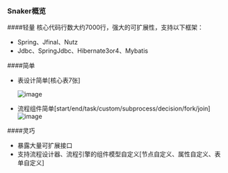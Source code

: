 ### Snaker概览

####轻量
核心代码行数大约7000行，强大的可扩展性，支持以下框架：
* Spring、Jfinal、Nutz
* Jdbc、SpringJdbc、Hibernate3or4、Mybatis

####简单
* 表设计简单[核心表7张]

    ![image](http://snakerflow.com/img/doc/5.jpg)

* 流程组件简单[start/end/task/custom/subprocess/decision/fork/join]
    ![image](http://snakerflow.jd-app.com/img/model.png)

####灵巧
* 暴露大量可扩展接口
* 支持流程设计器、流程引擎的组件模型自定义[节点自定义、属性自定义、表单自定义]



